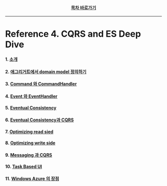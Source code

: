 <div align="center">

#### [목차 바로가기](https://github.com/dhslrl321/cqrs-journey-korean-ver/blob/master/Table%20of%20Contents.mdwn)

</div>

---

# Reference 4. CQRS and ES Deep Dive

#### 1. [소개](https://github.com/dhslrl321/cqrs-journey-korean-ver/blob/master/part02-references/reference04/01.%20Introduction.mdwn)

#### 2. [애그리거트에서 domain model 정의하기](https://github.com/dhslrl321/cqrs-journey-korean-ver/blob/master/part02-references/reference04/02.%20defining%20aggregates%20in%20the%20domain%20model.mdwn)

#### 3. [Command 와 CommandHandler](https://github.com/dhslrl321/cqrs-journey-korean-ver/blob/master/part02-references/reference04/03.%20Command%20와%20command%20handlers.md)

#### 4. [Event 와 EventHandler](https://github.com/dhslrl321/cqrs-journey-korean-ver/blob/master/part02-references/reference04/04.%20Event%20와%20Event%20handlers.md)

#### 5. [Eventual Consistency](https://github.com/dhslrl321/cqrs-journey-korean-ver/blob/master/part02-references/reference04/05.%20Eventual%20Consistency.md)

#### 6. [Eventual Consistency과 CQRS](https://github.com/dhslrl321/cqrs-journey-korean-ver/blob/master/part02-references/reference04/06.%20최종적%20일관성과%20CQRS.md)

#### 7. [Optimizing read sied](https://github.com/dhslrl321/cqrs-journey-korean-ver/blob/master/part02-references/reference04/07.%20Optimizing%20the%20read-side.md)

#### 8. [Optimizing write side](https://github.com/dhslrl321/cqrs-journey-korean-ver/blob/master/part02-references/reference04/08.%20Optimizing%20the%20write%20side.md)

#### 9. [Messaging 과 CQRS](https://github.com/dhslrl321/cqrs-journey-korean-ver/blob/master/part02-references/reference04/09.%20Messaging%20과%20CQRS.md)

#### 10. [Task Based UI](#)

#### 11. [Windows Azure 의 장점](#)
